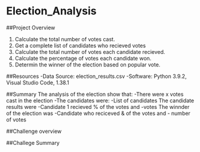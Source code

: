 # Election_Analysis

##Project Overview

1. Calculate the total number of votes cast.
2. Get a complete list of candidates who recieved votes
3. Calculate the total number of votes each candidate recieved.
4. Calculate the percentage of votes each candidate won.
5. Determin the winner of the election based on popular vote.

##Resources
-Data Source: election_results.csv
-Software: Python 3.9.2, Visual Studio Code, 1.38.1

##Summary
The analysis of the election show that:
-There were x votes cast in the election
-The candidates were:
  -List of candidates
 The candidate results were
  -Candidate 1 recieved % of the votes and -votes
 The winnder of the election was
  -Candidate who reciceved & of the votes and - number of votes
 
 ##Challenge overview
 
 ##Challege Summary
 
 
